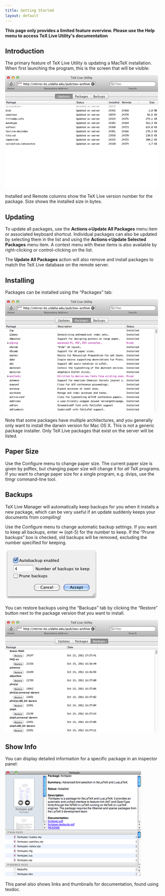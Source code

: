 ```yaml
---
title: Getting Started
layout: default
---
```


**This page only provides a limited feature overview.  Please use the Help menu to access TeX Live Utility's documentation**

## Introduction

The primary feature of TeX Live Utility is updating a MacTeX installation.  When first launching the program, this is the screen that will be visible:

![images/UpdateTab.png](images/UpdateTab.png)

Installed and Remote columns show the TeX Live version number for the package.  Size shows the installed size in bytes.

## Updating

To update all packages, use the **Actions->Update All Packages** menu item or associated keyboard shortcut.  Individual packages can also be updated by selecting them in the list and using the **Actions->Update Selected Packages** menu item.  A context menu with these items is also available by right-clicking or control-clicking on the list.

The **Update All Packages** action will also remove and install packages to match the TeX Live database on the remote server.

## Installing

Packages can be installed using the “Packages” tab:

![images/PackageTab.png](images/PackageTab.png)

Note that some packages have multiple architectures, and you generally only want to install the darwin version for Mac OS X.  This is not a generic package installer.  Only TeX Live packages that exist on the server will be listed.

## Paper Size

Use the Configure menu to change paper size.  The current paper size is given by pdftex, but changing paper size will change it for _all_ TeX programs.  If you want to change paper size for a single program, e.g. dvips, use the tlmgr command-line tool.

## Backups

TeX Live Manager will automatically keep backups for you when it installs a new package, which can be very useful if an update suddenly keeps your documents from compiling!

Use the Configure menu to change automatic backup settings.  If you want to keep all backups, enter ∞ (opt-5) for the number to keep.  If the “Prune backups” box is checked, old backups will be removed, excluding the number specified for keeping.

![images/AutobackupSheet.png](images/AutobackupSheet.png)

You can restore backups using the “Backups” tab by clicking the “Restore” button next to the package version that you want to install.

![images/BackupTab.png](images/BackupTab.png)

## Show Info

You can display detailed information for a specific package in an inspector panel:

![images/Info.png](images/Info.png)

This panel also shows links and thumbnails for documentation, found using texdoc.
